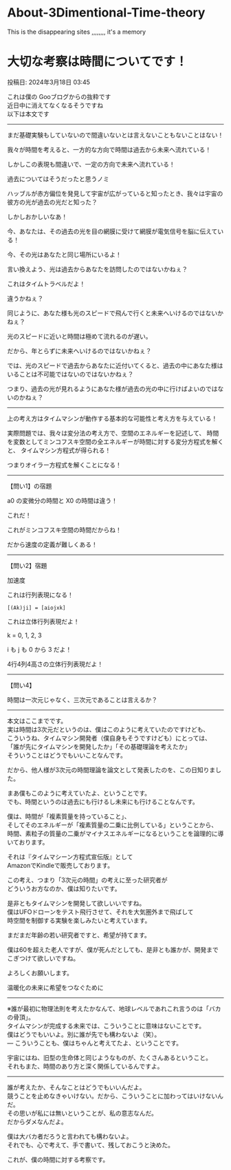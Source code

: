 # About-3Dimentional-Time-theory
This is the disappearing sites  ,,,,,,,, it's a memory
# 大切な考察は時間についてです！

投稿日: 2024年3月18日 03:45

これは僕の Gooブログからの抜粋です  
近日中に消えてなくなるそうですね  
以下は本文です

---

まだ基礎実験もしていないので間違いないとは言えないこともないことはない！

我々が時間を考えると、一方的な方向で時間は過去から未来へ流れている！

しかしこの表現も間違いで、一定の方向で未来へ流れている！

過去についてはそうだったと思うノミ

ハッブルが赤方偏位を発見して宇宙が広がっていると知ったとき、我々は宇宙の彼方の光が過去の光だと知った？

しかしおかしいなあ！

今、あなたは、その過去の光を目の網膜に受けて網膜が電気信号を脳に伝えている！

今、その光はあなたと同じ場所にいるよ！

言い換えよう、光は過去からあなたを訪問したのではないかねぇ？

これはタイムトラベルだよ！

違うかねぇ？

同じように、あなた様も光のスピードで飛んで行くと未来へいけるのではないかねぇ？

光のスピードに近いと時間は極めて流れるのが遅い。

だから、年とらずに未来へいけるのではないかねぇ？

では、光のスピードで過去からあなたに近付いてくると、過去の中にあなた様はいることは不可能ではないのではないかねぇ？

つまり、過去の光が見れるようにあなた様が過去の光の中に行けばよいのではないのかねぇ？

---

上の考え方はタイムマシンが動作する基本的な可能性と考え方を与えている！

実際問題では、我々は変分法の考え方で、空間のエネルギーを記述して、
時間を変数としてミンコフスキ空間の全エネルギーが時間に対する変分方程式を解くと、
タイムマシン方程式が得られる！

つまりオイラー方程式を解くことになる！

---

【問い1】の宿題

a0 の変微分の時間と X0 の時間は違う！

これだ！

これがミンコフスキ空間の時間だからね！

だから速度の定義が難しくある！

---

【問い2】宿題

加速度

これは行列表現になる！

    [(Ak)ji] = [aiojxk]

これは立体行列表現だよ！

k = 0, 1, 2, 3

i も j も 0 から 3 だよ！

4行4列4高さの立体行列表現だよ！

---

【問い4】

時間は一次元じゃなく、三次元であることは言えるか？

---

本文はここまでです。  
実は時間は3次元だというのは、僕はこのように考えていたのですけども、  
こういうね、タイムマシン開発者（僕自身もそうですけども）にとっては、  
「誰が先にタイムマシンを開発したか」「その基礎理論を考えたか」  
そういうことはどうでもいいことなんです。

だから、他人様が3次元の時間理論を論文として発表したのを、この日知りました。

まあ僕もこのように考えていたよ、ということです。  
でも、時間というのは過去にも行けるし未来にも行けることなんです。

僕は、時間が「複素質量を持っていること」、  
そしてそのエネルギーが「複素質量の二乗に比例している」ということから、  
時間、素粒子の質量の二乗がマイナスエネルギーになるということを論理的に導いております。

それは『タイムマシーン方程式宣伝版』として  
AmazonでKindleで販売しております。

この考え、つまり「3次元の時間」の考えに至った研究者が  
どういうお方なのか、僕は知りたいです。

是非ともタイムマシンを開発して欲しいいですね。  
僕はUFOドローンをテスト飛行させて、それを大気圏外まで飛ばして  
時空間を制御する実験を楽しみたいと考えています。

まだまだ年齢の若い研究者ですと、希望が持てます。

僕は60を超えた老人ですが、僕が死んだとしても、是非とも誰かが、開発までこぎつけて欲しいですね。

よろしくお願いします。

温暖化の未来に希望をつなぐために

---

※誰が最初に物理法則を考えたかなんて、地球レベルであれこれ言うのは「バカの骨頂」。  
タイムマシンが完成する未来では、こういうことに意味はないことです。  
僕はどうでもいいよ。別に誰が先でも構わないよ（笑）。  
― こういうことも、僕はちゃんと考えてたよ、ということです。

宇宙にはね、旧型の生命体と同じようなものが、たくさんあるということ。  
それもまた、時間のあり方と深く関係しているんですよ。

---

誰が考えたか、そんなことはどうでもいいんだよ。  
競うことを止めなきゃいけない。だから、こういうことに加わってはいけないんだ。  
その思いが私には無いということが、私の意志なんだ。  
だからダメなんだよ。

僕は大バカ者だろうと言われても構わないよ。  
それでも、心で考えて、手で書いて、残しておこうと決めた。

これが、僕の時間に対する考察です。
